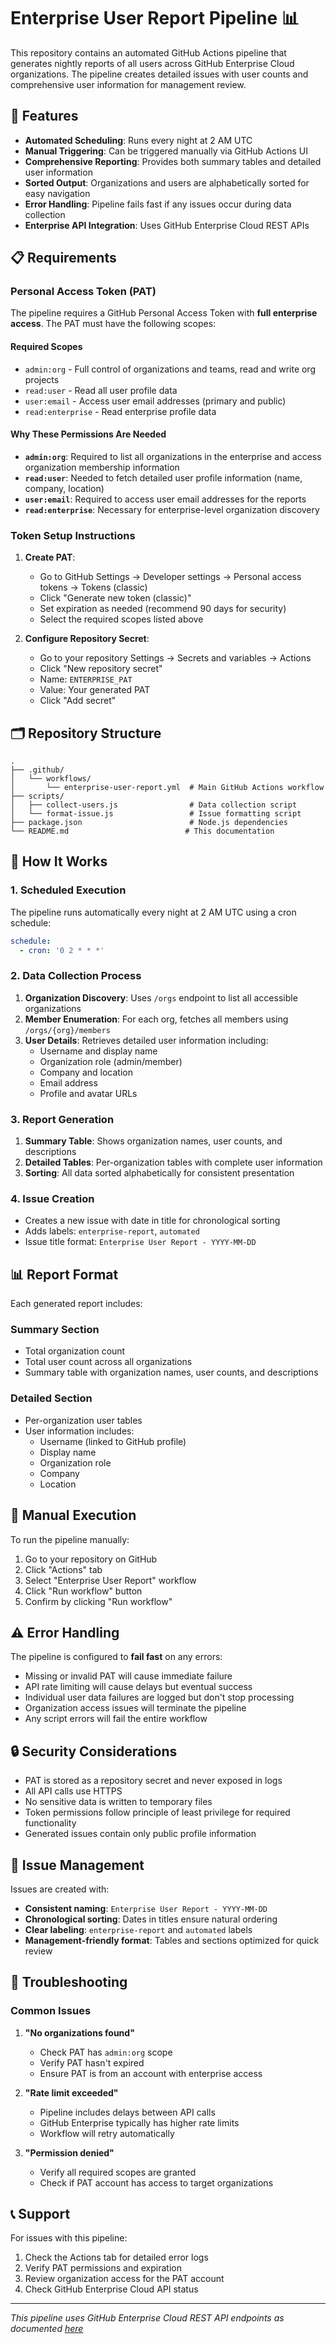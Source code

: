 # Enterprise User Report Pipeline 📊

This repository contains an automated GitHub Actions pipeline that generates nightly reports of all users across GitHub Enterprise Cloud organizations. The pipeline creates detailed issues with user counts and comprehensive user information for management review.

## 🚀 Features

- **Automated Scheduling**: Runs every night at 2 AM UTC
- **Manual Triggering**: Can be triggered manually via GitHub Actions UI
- **Comprehensive Reporting**: Provides both summary tables and detailed user information
- **Sorted Output**: Organizations and users are alphabetically sorted for easy navigation
- **Error Handling**: Pipeline fails fast if any issues occur during data collection
- **Enterprise API Integration**: Uses GitHub Enterprise Cloud REST APIs

## 📋 Requirements

### Personal Access Token (PAT)

The pipeline requires a GitHub Personal Access Token with **full enterprise access**. The PAT must have the following scopes:

#### Required Scopes

- `admin:org` - Full control of organizations and teams, read and write org projects
- `read:user` - Read all user profile data  
- `user:email` - Access user email addresses (primary and public)
- `read:enterprise` - Read enterprise profile data

#### Why These Permissions Are Needed

- **`admin:org`**: Required to list all organizations in the enterprise and access organization membership information
- **`read:user`**: Needed to fetch detailed user profile information (name, company, location)
- **`user:email`**: Required to access user email addresses for the reports
- **`read:enterprise`**: Necessary for enterprise-level organization discovery

### Token Setup Instructions

1. **Create PAT**:
   - Go to GitHub Settings → Developer settings → Personal access tokens → Tokens (classic)
   - Click "Generate new token (classic)"
   - Set expiration as needed (recommend 90 days for security)
   - Select the required scopes listed above

2. **Configure Repository Secret**:
   - Go to your repository Settings → Secrets and variables → Actions
   - Click "New repository secret"
   - Name: `ENTERPRISE_PAT`
   - Value: Your generated PAT
   - Click "Add secret"

## 🗂️ Repository Structure

```text
.
├── .github/
│   └── workflows/
│       └── enterprise-user-report.yml  # Main GitHub Actions workflow
├── scripts/
│   ├── collect-users.js                # Data collection script
│   └── format-issue.js                 # Issue formatting script
├── package.json                        # Node.js dependencies
└── README.md                          # This documentation
```

## 🔄 How It Works

### 1. Scheduled Execution

The pipeline runs automatically every night at 2 AM UTC using a cron schedule:

```yaml
schedule:
  - cron: '0 2 * * *'
```

### 2. Data Collection Process

1. **Organization Discovery**: Uses `/orgs` endpoint to list all accessible organizations
2. **Member Enumeration**: For each org, fetches all members using `/orgs/{org}/members`
3. **User Details**: Retrieves detailed user information including:
   - Username and display name
   - Organization role (admin/member)
   - Company and location
   - Email address
   - Profile and avatar URLs

### 3. Report Generation

1. **Summary Table**: Shows organization names, user counts, and descriptions
2. **Detailed Tables**: Per-organization tables with complete user information
3. **Sorting**: All data sorted alphabetically for consistent presentation

### 4. Issue Creation

- Creates a new issue with date in title for chronological sorting
- Adds labels: `enterprise-report`, `automated`
- Issue title format: `Enterprise User Report - YYYY-MM-DD`

## 📊 Report Format

Each generated report includes:

### Summary Section

- Total organization count
- Total user count across all organizations
- Summary table with organization names, user counts, and descriptions

### Detailed Section

- Per-organization user tables
- User information includes:
  - Username (linked to GitHub profile)
  - Display name
  - Organization role
  - Company
  - Location

## 🔧 Manual Execution

To run the pipeline manually:

1. Go to your repository on GitHub
2. Click "Actions" tab
3. Select "Enterprise User Report" workflow
4. Click "Run workflow" button
5. Confirm by clicking "Run workflow"

## ⚠️ Error Handling

The pipeline is configured to **fail fast** on any errors:

- Missing or invalid PAT will cause immediate failure
- API rate limiting will cause delays but eventual success
- Individual user data failures are logged but don't stop processing
- Organization access issues will terminate the pipeline
- Any script errors will fail the entire workflow

## 🔒 Security Considerations

- PAT is stored as a repository secret and never exposed in logs
- All API calls use HTTPS
- No sensitive data is written to temporary files
- Token permissions follow principle of least privilege for required functionality
- Generated issues contain only public profile information

## 📅 Issue Management

Issues are created with:

- **Consistent naming**: `Enterprise User Report - YYYY-MM-DD`
- **Chronological sorting**: Dates in titles ensure natural ordering
- **Clear labeling**: `enterprise-report` and `automated` labels
- **Management-friendly format**: Tables and sections optimized for quick review

## 🐛 Troubleshooting

### Common Issues

1. **"No organizations found"**
   - Check PAT has `admin:org` scope
   - Verify PAT hasn't expired
   - Ensure PAT is from an account with enterprise access

2. **"Rate limit exceeded"**
   - Pipeline includes delays between API calls
   - GitHub Enterprise typically has higher rate limits
   - Workflow will retry automatically

3. **"Permission denied"**
   - Verify all required scopes are granted
   - Check if PAT account has access to target organizations

## 📞 Support

For issues with this pipeline:

1. Check the Actions tab for detailed error logs
2. Verify PAT permissions and expiration
3. Review organization access for the PAT account
4. Check GitHub Enterprise Cloud API status

---

*This pipeline uses GitHub Enterprise Cloud REST API endpoints as documented [here](https://docs.github.com/en/enterprise-cloud@latest/rest)*
